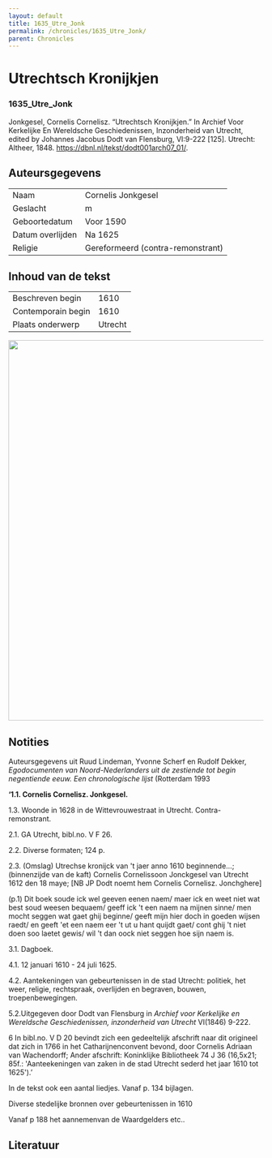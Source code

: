 ```yaml
---
layout: default
title: 1635_Utre_Jonk
permalink: /chronicles/1635_Utre_Jonk/
parent: Chronicles
--- 
```



# Utrechtsch Kronijkjen 

### 1635_Utre_Jonk 

Jonkgesel, Cornelis Cornelisz. “Utrechtsch Kronijkjen.” In Archief Voor Kerkelijke En Wereldsche Geschiedenissen, Inzonderheid van Utrecht, edited by Johannes Jacobus Dodt van Flensburg, VI:9-222 [125]. Utrecht: Altheer, 1848. https://dbnl.nl/tekst/dodt001arch07_01/. 

## Auteursgegevens 

| | | 
| --------------- | --------------- | 
| Naam | Cornelis Jonkgesel | 
| Geslacht | m | 
| Geboortedatum | Voor 1590 | 
| Datum overlijden | Na 1625 | 
| Religie | Gereformeerd (contra-remonstrant) | 

## Inhoud van de tekst 

| | | 
| --------------- | --------------- | 
| Beschreven begin | 1610 | 
| Contemporain begin | 1610 | 
| Plaats onderwerp | Utrecht | 

[<img src="..\..\barplots_chronicles\1635_Utre_Jonk.jpg" width="750"/>](..\..\barplots_chronicles\1635_Utre_Jonk.jpg) 

## Notities 

Auteursgegevens uit Ruud Lindeman, Yvonne Scherf en Rudolf Dekker,
_Egodocumenten van Noord-Nederlanders uit de zestiende tot begin negentiende
eeuw. Een chronologische lijst_ (Rotterdam 1993

**‘1.1. Cornelis Cornelisz. Jonkgesel.**

1.3. Woonde in 1628 in de Wittevrouwestraat in Utrecht. Contra-remonstrant.

2.1. GA Utrecht, bibl.no. V F 26.

2.2. Diverse formaten; 124 p.

2.3. (Omslag) Utrechse kronijck van 't jaer anno 1610 beginnende...;
(binnenzijde van de kaft) Cornelis Cornelissoon Jonckgesel van Utrecht 1612
den 18 maye;  [NB JP Dodt noemt hem Cornelis Cornelisz. Jonchghere]

(p.1) Dit boek soude ick wel geeven eenen naem/ maer ick en weet niet wat best
soud weesen bequaem/ geeff ick 't een naem na mijnen sinne/ men mocht seggen
wat gaet ghij beginne/ geeft mijn hier doch in goeden wijsen raedt/ en geeft
'et een naem eer 't ut u hant quijdt gaet/ cont ghij 't niet doen soo laetet
gewis/ wil 't dan oock niet seggen hoe sijn naem is.

3.1. Dagboek.

4.1. 12 januari 1610 - 24 juli 1625.

4.2. Aantekeningen van gebeurtenissen in de stad Utrecht: politiek, het weer,
religie, rechtspraak, overlijden en begraven, bouwen, troepenbewegingen.

5.2.Uitgegeven door Dodt van Flensburg in _Archief voor Kerkelijke en
Wereldsche Geschiedenissen, inzonderheid van Utrecht_ VI(1846) 9-222.

6 In bibl.no. V D 20 bevindt zich een gedeeltelijk afschrift naar dit
origineel dat zich in 1766 in het Catharijnenconvent bevond, door Cornelis
Adriaan van Wachendorff; Ander afschrift: Koninklijke Bibliotheek 74 J 36
(16,5x21; 85f.: 'Aanteekeningen van zaken in de stad Utrecht sederd het jaar
1610 tot 1625').’

In de tekst ook een aantal liedjes. Vanaf p. 134 bijlagen.

Diverse stedelijke bronnen over gebeurtenissen in 1610

Vanaf p 188 het aannemenvan de Waardgelders etc..



## Literatuur 

